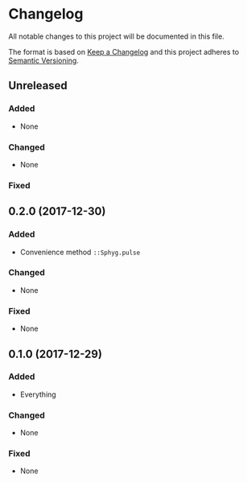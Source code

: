 # Changelog
All notable changes to this project will be documented in this file.

The format is based on [Keep a Changelog](http://keepachangelog.com/en/1.0.0/)
and this project adheres to [Semantic Versioning](http://semver.org/spec/v2.0.0.html).

## Unreleased
### Added
- None

### Changed
- None

### Fixed

## 0.2.0 (2017-12-30)
### Added
- Convenience method `::Sphyg.pulse`

### Changed
- None

### Fixed
- None

## 0.1.0 (2017-12-29)
### Added
- Everything

### Changed
- None

### Fixed
- None
